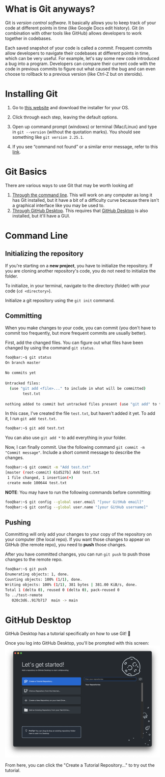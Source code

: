 # What is Git anyways?

Git is *version control software*. It basically allows you to keep track of your code at different points in time (like Google Docs edit history). Git (in combination with other tools like GitHub) allows developers to work together in codebases.

Each saved snapshot of your code is called a *commit*. Frequent commits allow developers to navigate their codebases at different points in time, which can be very useful. For example, let's say some new code introduced a bug into a program. Developers can compare their current code with the code in previous commits to figure out what caused the bug and can even choose to rollback to a previous version (like Ctrl-Z but on steroids).

# Installing Git

1. Go to [this website](https://git-scm.com/downloads) and download the installer for your OS.

2. Click through each step, leaving the default options.

3. Open up command prompt (windows) or terminal (Mac/Linux) and type in `git --version` (without the quotation marks). You should see something like `git version 2.25.1`.

4. If you see “command not found” or a similar error message, refer to
this [link](https://techdirectarchive.com/2022/07/12/git-command-not-found-how-to-fix-git-is-not-recognized-as-an-internal-or-external-command/#:~:text=If%20you%20opened%20Command%20Prompt,reopening%20it%20as%20an%20administrator.).

# Git Basics

There are various ways to use Git that may be worth looking at!

1. [Through the command line](#command-line). This will work on any computer as long it has Git installed, but it have a bit of a difficulty curve because there isn't a graphical interface like you may be used to.
2. [Through GitHub Desktop](#github-desktop). This requires that [GitHub Desktop](https://desktop.github.com) is also installed, but it'll have a GUI.

# Command Line

## Initializing the repository

If you're starting on a **new project**, you have to initialize the repository. If you are cloning another repository's code, you do not need to initialize the folder.

To initialize, in your terminal, navigate to the directory (folder) with your code (`cd <directory>`).

Initialize a git repository using the `git init` command.

## Committing

When you make changes to your code, you can commit (you don't have to commit too frequently, but more frequent commits are usually better).

First, add the changed files. You can figure out what files have been
changed by using the command `git status`.

```bash
foo@bar:~$ git status
On branch master

No commits yet

Untracked files:
  (use "git add <file>..." to include in what will be committed)
        test.txt

nothing added to commit but untracked files present (use "git add" to track)
```

In this case, I've created the file `test.txt`, but haven't added it yet.
To add it, I run `git add test.txt`.

```bash
foo@bar:~$ git add test.txt
```

You can also use `git add *` to add everything in your folder.

Now, I can finally commit. Use the following command
`git commit -m "Commit message"`. Include a short commit message
to describe the changes.

```bash
foo@bar:~$ git commit -m "Add test.txt"
[master (root-commit) 61d527b] Add test.txt
 1 file changed, 1 insertion(+)
 create mode 100644 test.txt
```

**NOTE**: You may have to run the following commands before committing:

```bash
foo@bar:~$ git config --global user.email "[your GitHub email]"
foo@bar:~$ git config --global user.name "[your GitHub username]"
```

## Pushing

Committing will only add your changes to your copy of the repository on your computer (the local repo). If you want those changes to appear on GitHub (the remote repo), you need to **push** those changes.

After you have committed changes, you can run `git push` to push those changes to the remote repo.

```bash
foo@bar:~$ git push
Enumerating objects: 1, done.
Counting objects: 100% (1/1), done.
Writing objects: 100% (1/1), 381 bytes | 381.00 KiB/s, done.
Total 1 (delta 0), reused 0 (delta 0), pack-reused 0
To ../test-remote
   020c3d6..917b717  main -> main
```

# GitHub Desktop

GitHub Desktop has a tutorial specifically on how to use Git! :tada:

Once you log into GitHub Desktop, you'll be prompted with this screen:
![GitHub Desktop Welcome Page](images/github_desktop_welcome.png)

From here, you can click the "Create a Tutorial Repository..." to try out the tutorial.
